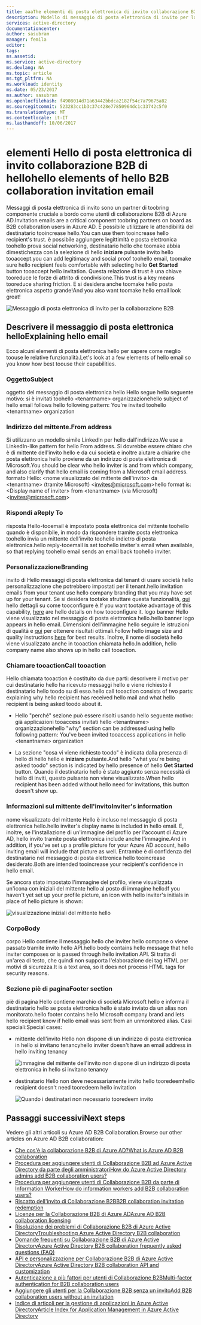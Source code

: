 ```yaml
---
title: aaaThe elementi di posta elettronica di invito collaborazione B2B di Azure Active Directory hello | Documenti Microsoft
description: Modello di messaggio di posta elettronica di invito per la collaborazione B2B di Azure Active Directory
services: active-directory
documentationcenter: 
author: sasubram
manager: femila
editor: 
tags: 
ms.assetid: 
ms.service: active-directory
ms.devlang: NA
ms.topic: article
ms.tgt_pltfrm: NA
ms.workload: identity
ms.date: 05/23/2017
ms.author: sasubram
ms.openlocfilehash: f4908014d71a63442bbdca2182f54c7a79675a82
ms.sourcegitcommit: 523283cc1b3c37c428e77850964dc1c33742c5f0
ms.translationtype: MT
ms.contentlocale: it-IT
ms.lasthandoff: 10/06/2017
---
```

# <a name="hello-elements-of-hello-b2b-collaboration-invitation-email"></a><span data-ttu-id="cb59a-103">elementi Hello di posta elettronica di invito collaborazione B2B di hello</span><span class="sxs-lookup"><span data-stu-id="cb59a-103">hello elements of hello B2B collaboration invitation email</span></span>

<span data-ttu-id="cb59a-104">Messaggi di posta elettronica di invito sono un partner di toobring componente cruciale a bordo come utenti di collaborazione B2B di Azure AD.</span><span class="sxs-lookup"><span data-stu-id="cb59a-104">Invitation emails are a critical component toobring partners on board as B2B collaboration users in Azure AD.</span></span> <span data-ttu-id="cb59a-105">È possibile utilizzare le attendibilità del destinatario tooincrease hello.</span><span class="sxs-lookup"><span data-stu-id="cb59a-105">You can use them tooincrease hello recipient's trust.</span></span> <span data-ttu-id="cb59a-106">è possibile aggiungere legittimità e posta elettronica toohello prova social networking, destinatario hello che toomake abbia dimestichezza con la selezione di hello **iniziare** pulsante invito hello tooaccept.</span><span class="sxs-lookup"><span data-stu-id="cb59a-106">you can add legitimacy and social proof toohello email, toomake sure hello recipient feels comfortable with selecting hello **Get Started** button tooaccept hello invitation.</span></span> <span data-ttu-id="cb59a-107">Questa relazione di trust è una chiave tooreduce le forze di attrito di condivisione.</span><span class="sxs-lookup"><span data-stu-id="cb59a-107">This trust is a key means tooreduce sharing friction.</span></span> <span data-ttu-id="cb59a-108">E si desidera anche toomake hello posta elettronica aspetto grande!</span><span class="sxs-lookup"><span data-stu-id="cb59a-108">And you also want toomake hello email look great!</span></span>

![Messaggio di posta elettronica di invito per la collaborazione B2B](media/active-directory-b2b-invitation-email/invitation-email.png)

## <a name="explaining-hello-email"></a><span data-ttu-id="cb59a-110">Descrivere il messaggio di posta elettronica hello</span><span class="sxs-lookup"><span data-stu-id="cb59a-110">Explaining hello email</span></span>
<span data-ttu-id="cb59a-111">Ecco alcuni elementi di posta elettronica hello per sapere come meglio toouse le relative funzionalità.</span><span class="sxs-lookup"><span data-stu-id="cb59a-111">Let's look at a few elements of hello email so you know how best toouse their capabilities.</span></span>

### <a name="subject"></a><span data-ttu-id="cb59a-112">Oggetto</span><span class="sxs-lookup"><span data-stu-id="cb59a-112">Subject</span></span>
<span data-ttu-id="cb59a-113">oggetto del messaggio di posta elettronica hello Hello segue hello seguente motivo: si è invitati toohello &lt;tenantname&gt; organizzazione</span><span class="sxs-lookup"><span data-stu-id="cb59a-113">hello subject of hello email follows hello following pattern: You're invited toohello &lt;tenantname&gt; organization</span></span>

### <a name="from-address"></a><span data-ttu-id="cb59a-114">Indirizzo del mittente.</span><span class="sxs-lookup"><span data-stu-id="cb59a-114">From address</span></span>
<span data-ttu-id="cb59a-115">Si utilizzano un modello simile LinkedIn per hello dall'indirizzo.</span><span class="sxs-lookup"><span data-stu-id="cb59a-115">We use a LinkedIn-like pattern for hello From address.</span></span>  <span data-ttu-id="cb59a-116">Si dovrebbe essere chiaro che è di mittente dell'invito hello e da cui società e inoltre aiutare a chiarire che posta elettronica hello proviene da un indirizzo di posta elettronica di Microsoft.</span><span class="sxs-lookup"><span data-stu-id="cb59a-116">You should be clear who hello inviter is and from which company, and also clarify that hello email is coming from a Microsoft email address.</span></span> <span data-ttu-id="cb59a-117">formato Hello: &lt;nome visualizzato del mittente dell'invito&gt; da &lt;tenantname&gt; (tramite Microsoft) <invites@microsoft.com&gt;</span><span class="sxs-lookup"><span data-stu-id="cb59a-117">hello format is: &lt;Display name of inviter&gt; from &lt;tenantname&gt; (via Microsoft) <invites@microsoft.com&gt;</span></span>

### <a name="reply-to"></a><span data-ttu-id="cb59a-118">Rispondi a</span><span class="sxs-lookup"><span data-stu-id="cb59a-118">Reply To</span></span>
<span data-ttu-id="cb59a-119">risposta Hello-tooemail è impostato posta elettronica del mittente toohello quando è disponibile, in modo da rispondere tramite posta elettronica toohello invia un mittente dell'invito toohello indietro di posta elettronica.</span><span class="sxs-lookup"><span data-stu-id="cb59a-119">hello reply-tooemail is set toohello inviter's email when available, so that replying toohello email sends an email back toohello inviter.</span></span>

### <a name="branding"></a><span data-ttu-id="cb59a-120">Personalizzazione</span><span class="sxs-lookup"><span data-stu-id="cb59a-120">Branding</span></span>
<span data-ttu-id="cb59a-121">invito di Hello messaggi di posta elettronica dal tenant di usare società hello personalizzazione che potrebbero impostati per il tenant.</span><span class="sxs-lookup"><span data-stu-id="cb59a-121">hello invitation emails from your tenant use hello company branding that you may have set up for your tenant.</span></span> <span data-ttu-id="cb59a-122">Se si desidera tootake sfruttare questa funzionalità, [qui](https://docs.microsoft.com/azure/active-directory/active-directory-branding-custom-signon-azure-portal) hello dettagli su come tooconfigure è.</span><span class="sxs-lookup"><span data-stu-id="cb59a-122">If you want tootake advantage of this capability, [here](https://docs.microsoft.com/azure/active-directory/active-directory-branding-custom-signon-azure-portal) are hello details on how tooconfigure it.</span></span> <span data-ttu-id="cb59a-123">logo banner Hello viene visualizzato nel messaggio di posta elettronica hello.</span><span class="sxs-lookup"><span data-stu-id="cb59a-123">hello banner logo appears in hello email.</span></span> <span data-ttu-id="cb59a-124">Dimensioni dell'immagine hello seguire le istruzioni di qualità e [qui](https://docs.microsoft.com/azure/active-directory/active-directory-branding-custom-signon-azure-portal) per ottenere risultati ottimali.</span><span class="sxs-lookup"><span data-stu-id="cb59a-124">Follow hello image size and quality instructions [here](https://docs.microsoft.com/azure/active-directory/active-directory-branding-custom-signon-azure-portal) for best results.</span></span> <span data-ttu-id="cb59a-125">Inoltre, il nome di società hello viene visualizzato anche in tooaction chiamata hello.</span><span class="sxs-lookup"><span data-stu-id="cb59a-125">In addition, hello company name also shows up in hello call tooaction.</span></span>

### <a name="call-tooaction"></a><span data-ttu-id="cb59a-126">Chiamare tooaction</span><span class="sxs-lookup"><span data-stu-id="cb59a-126">Call tooaction</span></span>
<span data-ttu-id="cb59a-127">Hello chiamata tooaction è costituito da due parti: descrivere il motivo per cui destinatario hello ha ricevuto messaggi hello e viene richiesto il destinatario hello toodo su di esso.</span><span class="sxs-lookup"><span data-stu-id="cb59a-127">hello call tooaction consists of two parts: explaining why hello recipient has received hello mail and what hello recipient is being asked toodo about it.</span></span>
- <span data-ttu-id="cb59a-128">Hello "perché" sezione può essere risolti usando hello seguente motivo: già applicazioni tooaccess invitati hello &lt;tenantname&gt; organizzazione</span><span class="sxs-lookup"><span data-stu-id="cb59a-128">hello "why" section can be addressed using hello following pattern: You've been invited tooaccess applications in hello &lt;tenantname&gt; organization</span></span>

- <span data-ttu-id="cb59a-129">La sezione "cosa vi viene richiesto toodo" è indicata dalla presenza di hello di hello hello e **iniziare** pulsante.</span><span class="sxs-lookup"><span data-stu-id="cb59a-129">And hello "what you're being asked toodo" section is indicated by hello presence of hello **Get Started** button.</span></span> <span data-ttu-id="cb59a-130">Quando il destinatario hello è stato aggiunto senza necessità di hello di inviti, questo pulsante non viene visualizzato.</span><span class="sxs-lookup"><span data-stu-id="cb59a-130">When hello recipient has been added without hello need for invitations, this button doesn't show up.</span></span>

### <a name="inviters-information"></a><span data-ttu-id="cb59a-131">Informazioni sul mittente dell'invito</span><span class="sxs-lookup"><span data-stu-id="cb59a-131">Inviter's information</span></span>
<span data-ttu-id="cb59a-132">nome visualizzato del mittente Hello è incluso nel messaggio di posta elettronica hello.</span><span class="sxs-lookup"><span data-stu-id="cb59a-132">hello inviter's display name is included in hello email.</span></span> <span data-ttu-id="cb59a-133">E, inoltre, se l'installazione di un'immagine del profilo per l'account di Azure AD, hello invito tramite posta elettronica include anche l'immagine.</span><span class="sxs-lookup"><span data-stu-id="cb59a-133">And in addition, if you've set up a profile picture for your Azure AD account, hello inviting email will include that picture as well.</span></span> <span data-ttu-id="cb59a-134">Entrambe è di confidenza del destinatario nel messaggio di posta elettronica hello tooincrease desiderato.</span><span class="sxs-lookup"><span data-stu-id="cb59a-134">Both are intended tooincrease your recipient's confidence in hello email.</span></span>

<span data-ttu-id="cb59a-135">Se ancora stato impostato l'immagine del profilo, viene visualizzata un'icona con iniziali del mittente hello al posto di immagine hello:</span><span class="sxs-lookup"><span data-stu-id="cb59a-135">If you haven't yet set up your profile picture, an icon with hello inviter's initials in place of hello picture is shown:</span></span>

  ![visualizzazione iniziali del mittente hello](media/active-directory-b2b-invitation-email/inviters-initials.png)

### <a name="body"></a><span data-ttu-id="cb59a-137">Corpo</span><span class="sxs-lookup"><span data-stu-id="cb59a-137">Body</span></span>
<span data-ttu-id="cb59a-138">corpo Hello contiene il messaggio hello che inviter hello compone o viene passato tramite invito hello API.</span><span class="sxs-lookup"><span data-stu-id="cb59a-138">hello body contains hello message that hello inviter composes or is passed through hello invitation API.</span></span> <span data-ttu-id="cb59a-139">Si tratta di un'area di testo, che quindi non supporta l'elaborazione dei tag HTML per motivi di sicurezza.</span><span class="sxs-lookup"><span data-stu-id="cb59a-139">It is a text area, so it does not process HTML tags for security reasons.</span></span>

### <a name="footer-section"></a><span data-ttu-id="cb59a-140">Sezione piè di pagina</span><span class="sxs-lookup"><span data-stu-id="cb59a-140">Footer section</span></span>
<span data-ttu-id="cb59a-141">piè di pagina Hello contiene marchio di società Microsoft hello e informa il destinatario hello se posta elettronica hello è stato inviato da un alias non monitorato.</span><span class="sxs-lookup"><span data-stu-id="cb59a-141">hello footer contains hello Microsoft company brand and lets hello recipient know if hello email was sent from an unmonitored alias.</span></span> <span data-ttu-id="cb59a-142">Casi speciali:</span><span class="sxs-lookup"><span data-stu-id="cb59a-142">Special cases:</span></span>

- <span data-ttu-id="cb59a-143">mittente dell'invito Hello non dispone di un indirizzo di posta elettronica in hello si invitano tenancy</span><span class="sxs-lookup"><span data-stu-id="cb59a-143">hello inviter doesn't have an email address in hello inviting tenancy</span></span>

  ![immagine del mittente dell'invito non dispone di un indirizzo di posta elettronica in hello si invitano tenancy](media/active-directory-b2b-invitation-email/inviter-no-email.png)


- <span data-ttu-id="cb59a-145">destinatario Hello non deve necessariamente invito hello tooredeem</span><span class="sxs-lookup"><span data-stu-id="cb59a-145">hello recipient doesn't need tooredeem hello invitation</span></span>

  ![Quando i destinatari non necessario tooredeem invito](media/active-directory-b2b-invitation-email/when-recipient-doesnt-redeem.png)


## <a name="next-steps"></a><span data-ttu-id="cb59a-147">Passaggi successivi</span><span class="sxs-lookup"><span data-stu-id="cb59a-147">Next steps</span></span>

<span data-ttu-id="cb59a-148">Vedere gli altri articoli su Azure AD B2B Collaboration.</span><span class="sxs-lookup"><span data-stu-id="cb59a-148">Browse our other articles on Azure AD B2B collaboration:</span></span>

* [<span data-ttu-id="cb59a-149">Che cos'è la collaborazione B2B di Azure AD?</span><span class="sxs-lookup"><span data-stu-id="cb59a-149">What is Azure AD B2B collaboration</span></span>](active-directory-b2b-what-is-azure-ad-b2b.md)
* [<span data-ttu-id="cb59a-150">Procedura per aggiungere utenti di Collaborazione B2B ad Azure Active Directory da parte degli amministratori</span><span class="sxs-lookup"><span data-stu-id="cb59a-150">How do Azure Active Directory admins add B2B collaboration users?</span></span>](active-directory-b2b-admin-add-users.md)
* [<span data-ttu-id="cb59a-151">Procedura per aggiungere utenti di Collaborazione B2B da parte di Information Worker</span><span class="sxs-lookup"><span data-stu-id="cb59a-151">How do information workers add B2B collaboration users?</span></span>](active-directory-b2b-iw-add-users.md)
* [<span data-ttu-id="cb59a-152">Riscatto dell'invito di Collaborazione B2B</span><span class="sxs-lookup"><span data-stu-id="cb59a-152">B2B collaboration invitation redemption</span></span>](active-directory-b2b-redemption-experience.md)
* [<span data-ttu-id="cb59a-153">Licenze per la Collaborazione B2B di Azure AD</span><span class="sxs-lookup"><span data-stu-id="cb59a-153">Azure AD B2B collaboration licensing</span></span>](active-directory-b2b-licensing.md)
* [<span data-ttu-id="cb59a-154">Risoluzione dei problemi di Collaborazione B2B di Azure Active Directory</span><span class="sxs-lookup"><span data-stu-id="cb59a-154">Troubleshooting Azure Active Directory B2B collaboration</span></span>](active-directory-b2b-troubleshooting.md)
* [<span data-ttu-id="cb59a-155">Domande frequenti su Collaborazione B2B di Azure Active Directory</span><span class="sxs-lookup"><span data-stu-id="cb59a-155">Azure Active Directory B2B collaboration frequently asked questions (FAQ)</span></span>](active-directory-b2b-faq.md)
* [<span data-ttu-id="cb59a-156">API e personalizzazione per Collaborazione B2B di Azure Active Directory</span><span class="sxs-lookup"><span data-stu-id="cb59a-156">Azure Active Directory B2B collaboration API and customization</span></span>](active-directory-b2b-api.md)
* [<span data-ttu-id="cb59a-157">Autenticazione a più fattori per utenti di Collaborazione B2B</span><span class="sxs-lookup"><span data-stu-id="cb59a-157">Multi-factor authentication for B2B collaboration users</span></span>](active-directory-b2b-mfa-instructions.md)
* [<span data-ttu-id="cb59a-158">Aggiungere gli utenti per la Collaborazione B2B senza un invito</span><span class="sxs-lookup"><span data-stu-id="cb59a-158">Add B2B collaboration users without an invitation</span></span>](active-directory-b2b-add-user-without-invite.md)
* [<span data-ttu-id="cb59a-159">Indice di articoli per la gestione di applicazioni in Azure Active Directory</span><span class="sxs-lookup"><span data-stu-id="cb59a-159">Article Index for Application Management in Azure Active Directory</span></span>](active-directory-apps-index.md)
